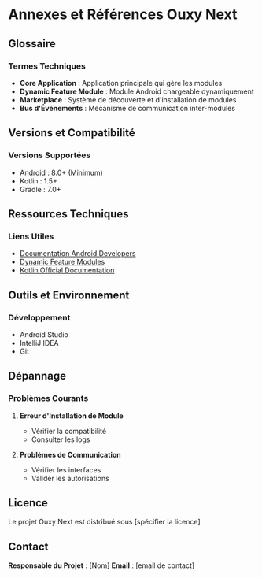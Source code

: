 # Annexes et Références Ouxy Next

## Glossaire

### Termes Techniques
- **Core Application** : Application principale qui gère les modules
- **Dynamic Feature Module** : Module Android chargeable dynamiquement
- **Marketplace** : Système de découverte et d'installation de modules
- **Bus d'Événements** : Mécanisme de communication inter-modules

## Versions et Compatibilité

### Versions Supportées
- Android : 8.0+ (Minimum)
- Kotlin : 1.5+
- Gradle : 7.0+

## Ressources Techniques

### Liens Utiles
- [Documentation Android Developers](https://developer.android.com)
- [Dynamic Feature Modules](https://developer.android.com/guide/app-bundle/dynamic-delivery)
- [Kotlin Official Documentation](https://kotlinlang.org/docs/)

## Outils et Environnement

### Développement
- Android Studio
- IntelliJ IDEA
- Git

## Dépannage

### Problèmes Courants
1. **Erreur d'Installation de Module**
   - Vérifier la compatibilité
   - Consulter les logs

2. **Problèmes de Communication**
   - Vérifier les interfaces
   - Valider les autorisations

## Licence

Le projet Ouxy Next est distribué sous [spécifier la licence]

## Contact

**Responsable du Projet** : [Nom]
**Email** : [email de contact]
